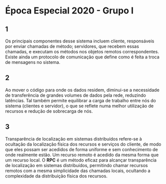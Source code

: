 # Época Especial 2020 - Grupo I

## 1

Os principais componentes desse sistema incluem cliente, responsáveis por enviar chamadas de método; servidores, que recebem essas chamadas, e executam os métodos nos objetos remotos correspondentes. Existe ainda um protocolo de comunicação que define como é feita a troca de mensagens no sistema.

## 2

Ao mover o código para onde os dados residem, diminui-se a necessidade de transferência de grandes volumes de dados pela rede, reduzindo latências. Tal também permite equilibrar a carga de trabalho entre nós do sistema (clientes e servidor), o que se reflete numa melhor utilização de recursos e redução de sobrecarga de nós.

## 3

Transparência de localização em sistemas distribuídos refere-se à ocultação da localização física dos recursos e serviços do cliente, de modo que eles possam ser acedidos de forma uniforme e sem conhecimento de onde realmente estão. Um recurso remoto é acedido da mesma forma que um recurso local. O **RPC** é um método eficaz para alcançar transparência de localização em sistemas distribuídos, permitindo chamar recursos remotos com a mesma simplicidade das chamadas locais, ocultando a complexidade da distribuição física dos recursos.